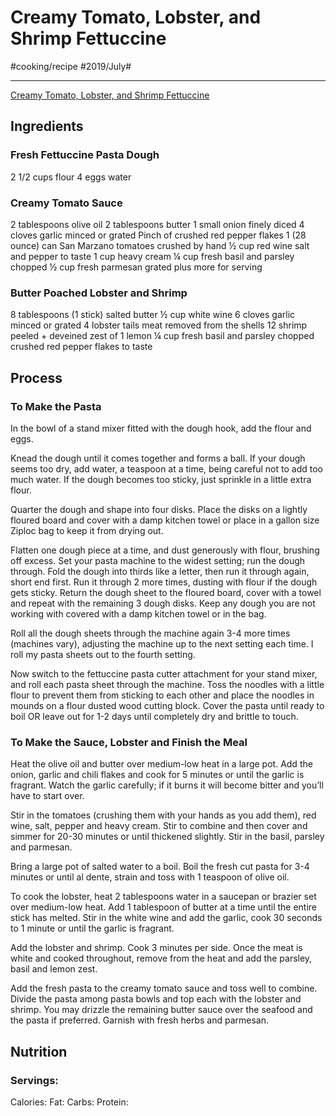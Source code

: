 # Creamy Tomato, Lobster, and Shrimp Fettuccine
#cooking/recipe #2019/July#
- - - -
 [Creamy Tomato, Lobster, and Shrimp Fettuccine](https://www.halfbakedharvest.com/creamy-tomato-lobster-and-shrimp-fettuccine/) 

## Ingredients
### Fresh Fettuccine Pasta Dough
2 1/2 cups flour
4 eggs
water

### Creamy Tomato Sauce
2 tablespoons olive oil
2 tablespoons butter
1 small onion finely diced
4 cloves garlic minced or grated
Pinch of crushed red pepper flakes
1 (28 ounce) can San Marzano tomatoes crushed by hand
½ cup red wine
salt and pepper to taste
1 cup heavy cream
¼ cup fresh basil and parsley chopped
½ cup fresh parmesan grated plus more for serving

### Butter Poached Lobster and Shrimp
8 tablespoons (1 stick) salted butter
½ cup white wine
6 cloves garlic minced or grated
4 lobster tails meat removed from the shells
12 shrimp peeled + deveined
zest of 1 lemon
¼ cup fresh basil and parsley chopped
crushed red pepper flakes to taste

## Process
### To Make the Pasta
In the bowl of a stand mixer fitted with the dough hook, add the flour and eggs.

Knead the dough until it comes together and forms a ball. If your dough seems too dry, add water, a teaspoon at a time, being careful not to add too much water. If the dough becomes too sticky, just sprinkle in a little extra flour.

Quarter the dough and shape into four disks. Place the disks on a lightly floured board and cover with a damp kitchen towel or place in a gallon size Ziploc bag to keep it from drying out.

Flatten one dough piece at a time, and dust generously with flour, brushing off excess. Set your pasta machine to the widest setting; run the dough through. Fold the dough into thirds like a letter, then run it through again, short end first. Run it through 2 more times, dusting with flour if the dough gets sticky. Return the dough sheet to the floured board, cover with a towel and repeat with the remaining 3 dough disks. Keep any dough you are not working with covered with a damp kitchen towel or in the bag.

Roll all the dough sheets through the machine again 3-4 more times (machines vary), adjusting the machine up to the next setting each time. I roll my pasta sheets out to the fourth setting.

Now switch to the fettuccine pasta cutter attachment for your stand mixer, and roll each pasta sheet through the machine. Toss the noodles with a little flour to prevent them from sticking to each other and place the noodles in mounds on a flour dusted wood cutting block. Cover the pasta until ready to boil OR leave out for 1-2 days until completely dry and brittle to touch.

### To Make the Sauce, Lobster and Finish the Meal
Heat the olive oil and butter over medium-low heat in a large pot. Add the onion, garlic and chili flakes and cook for 5 minutes or until the garlic is fragrant. Watch the garlic carefully; if it burns it will become bitter and you’ll have to start over.

Stir in the tomatoes (crushing them with your hands as you add them), red wine, salt, pepper and heavy cream. Stir to combine and then cover and simmer for 20-30 minutes or until thickened slightly. Stir in the basil, parsley and parmesan.

Bring a large pot of salted water to a boil. Boil the fresh cut pasta for 3-4 minutes or until al dente, strain and toss with 1 teaspoon of olive oil.

To cook the lobster, heat 2 tablespoons water in a saucepan or brazier set over medium-low heat. Add 1 tablespoon of butter at a time until the entire stick has melted. Stir in the white wine and add the garlic, cook 30 seconds to 1 minute or until the garlic is fragrant.

Add the lobster and shrimp. Cook 3 minutes per side. Once the meat is white and cooked throughout, remove from the heat and add the parsley, basil and lemon zest.

Add the fresh pasta to the creamy tomato sauce and toss well to combine. Divide the pasta among pasta bowls and top each with the lobster and shrimp. You may drizzle the remaining butter sauce over the seafood and the pasta if preferred. Garnish with fresh herbs and parmesan.

## Nutrition
### Servings:
Calories: 
Fat: 
Carbs: 
Protein: 